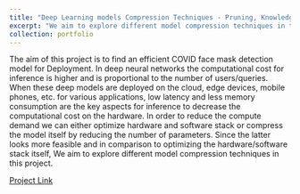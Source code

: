 ```yaml
---
title: "Deep Learning models Compression Techniques - Pruning, Knowledge Distillation"
excerpt: "We aim to explore different model compression techniques in this project. <br/><img src='/images/KD.PNG'>"
collection: portfolio
---
```


The aim of this project is to find an efficient COVID face mask detection model for Deployment. In deep neural networks the computational cost for inference is higher and is proportional to the number of users/queries. When these deep models are deployed on the cloud, edge devices, mobile phones, etc. for various applications, low latency and less memory consumption are the key aspects for inference to decrease the computational cost on the hardware. In order to reduce the compute demand we can either optimize hardware and software stack or compress the model itself by reducing the number of parameters. Since the latter looks more feasible and in comparison to optimizing the hardware/software stack itself, We aim to explore different model compression techniques in this project.

[Project Link](https://github.com/harshitmonish/Face-Mask-Detection-with-pruning)
